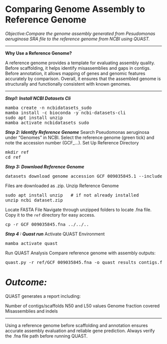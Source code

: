 # Comparing Genome Assembly to Reference Genome

*Objective:Compare the genome assembly generated from Pesudomonas aeruginosa SRA file to the reference genome from NCBI using QUAST.*

---
**Why Use a Reference Genome?**

A reference genome provides a template for evaluating assembly quality.
Before scaffolding, it helps identify misassemblies and gaps in contigs.
Before annotation, it allows mapping of genes and genomic features accurately by comparison.
Overall, it ensures that the assembled genome is structurally and functionally consistent with known genomes.

---

***Step1:  Install NCBI Datasets Cli***

<pre>mamba create -n ncbidatasets_sudo
mamba install -c bioconda -y ncbi-datasets-cli
sudo apt install unzip
mamba activate ncbidatasets_sudo</pre>

***Step 2: Identify Reference Genome***
Search Pseudomonas aeruginosa under “Genomes” in NCBI. Select the reference genome (green tick) and note the accession number (GCF_…).
Set Up Reference Directory

<pre>mkdir ref
cd ref</pre>


***Step 3: Download Reference Genome***

<pre>datasets download genome accession GCF_009035845.1 --include genome,protein,gff3</pre>

Files are downloaded as .zip.
Unzip Reference Genome

<pre>sudo apt install unzip   # if not already installed
unzip ncbi_dataset.zip</pre>


Locate FASTA File
Navigate through unzipped folders to locate .fna file. Copy it to the `ref` directory for easy access.
<pre>cp -r GCF_009035845.fna ../../..</pre>

***Step 4 : Quast run***
Activate QUAST Environment
<pre>mamba activate quast </pre>

Run QUAST Analysis
Compare reference genome with assembly outputs:

<pre>quast.py -r ref/GCF_009035845.fna -o quast_results contigs.fasta scaffolds.fasta</pre>


# *Outcome:*
QUAST generates a report including:

Number of contigs/scaffolds
N50 and L50 values
Genome fraction covered
Misassemblies and indels

---

Using a reference genome before scaffolding and annotation ensures accurate assembly evaluation and reliable gene prediction. Always verify the .fna file path before running QUAST.

